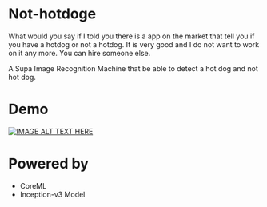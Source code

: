 # Not-hotdoge
  What would you say if I told you there is a app on the market that tell you if you have a hotdog or not a hotdog. It is very good and I do not want to work on it any more. You can hire someone else.

A Supa Image Recognition Machine that be able to detect a hot dog and not hot dog. 

# Demo
[![IMAGE ALT TEXT HERE](https://img.youtube.com/vi/ACmydtFDTGs/0.jpg)](https://www.youtube.com/watch?v=ACmydtFDTGs)

# Powered by
* CoreML
* Inception-v3 Model
